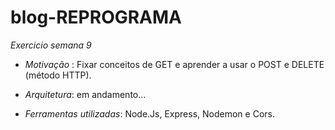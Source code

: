 # blog-REPROGRAMA
_Exercicio semana 9_


* _Motivação_ : Fixar conceitos de GET e aprender a usar o POST e DELETE (método HTTP).

* _Arquitetura_: em andamento...

* _Ferramentas utilizadas_: Node.Js, Express, Nodemon e Cors.

